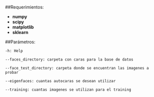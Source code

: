 ##Requerimientos:
* **numpy** 
* **scipy** 
* **matplotlib**
* **sklearn** 

##Parámetros:
```
-h: Help
```
```
--faces_directory: carpeta con caras para la base de datos
```
```
--face_test_directory: carpeta donde se encuentran las imagenes a probar
```
```
--eigenfaces: cuantas autocaras se desean utilizar
```
```
--training: cuantas imagenes se utilizan para el training
```